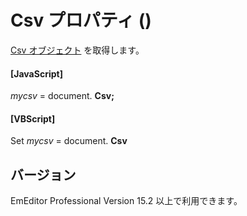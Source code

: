 # Csv プロパティ ()

[Csv オブジェクト](../csv/index) を取得します。

#### \[JavaScript\]

_mycsv_ = document. **Csv;**

#### \[VBScript\]

Set _mycsv_ = document. **Csv**

## バージョン

EmEditor Professional Version 15.2 以上で利用できます。